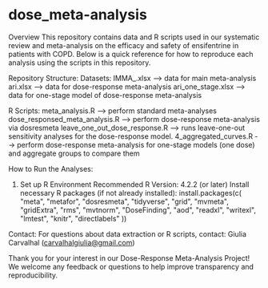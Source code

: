 # dose_meta-analysis

Overview
This repository contains data and R scripts used in our systematic review and meta-analysis on the efficacy and safety of ensifentrine in patients with COPD. Below is a quick reference for how to reproduce each analysis using the scripts in this repository.

Repository Structure:
Datasets:
IMMA_.xlsx  --> data for main meta-analysis
ari.xlsx --> data for dose-response meta-analysis
ari_one_stage.xlsx --> data for one-stage model of dose-response meta-analysis

R Scripts:
meta_analysis.R --> perform standard meta-analyses
dose_responsed_meta_analysis.R --> perform dose-response meta-analysis via dosresmeta
leave_one_out_dose_response.R --> runs leave-one-out sensitivity analyses for the dose-response model.
4_aggregated_curves.R --> perform dose-response meta-analysis for one-stage models (one dose) and aggregate groups to compare them

How to Run the Analyses:
1. Set up R Environment
Recommended R Version: 4.2.2 (or later)
Install necessary R packages (if not already installed):
install.packages(c(
  "meta", "metafor", "dosresmeta", "tidyverse", "grid", 
  "mvmeta", "gridExtra", "rms", "mvtnorm", "DoseFinding",
  "aod", "readxl", "writexl", "lmtest", "knitr", "directlabels"
))

Contact:
For questions about data extraction or R scripts, contact: Giulia Carvalhal (carvalhalgiulia@gmail.com)

Thank you for your interest in our Dose-Response Meta-Analysis Project!
We welcome any feedback or questions to help improve transparency and reproducibility.

